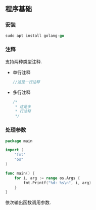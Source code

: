 ## 程序基础

### 安装

```go
sudo apt install golang-go
```

### 注释

支持两种类型注释.

- 单行注释
  ```go
  //这是一行注释
  ```
- 多行注释
  ```go
  /*
   * 这是多
   * 行注释
   */
  ```

### 处理参数

```go
package main

import (
	"fmt"
	"os"
)

func main() {
	for i, arg := range os.Args {
		fmt.Printf("%d: %s\n", i, arg)
	}
}
```

依次输出函数调用参数.



